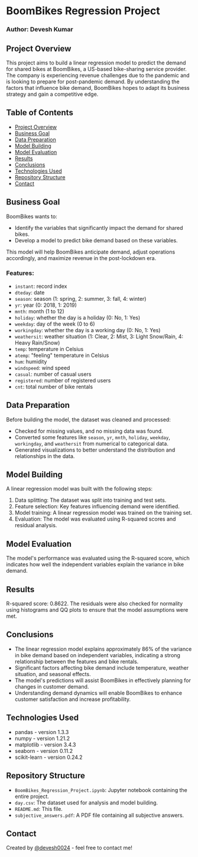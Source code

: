 # BoomBikes Regression Project

### Author: Devesh Kumar

## Project Overview

This project aims to build a linear regression model to predict the demand for shared bikes at BoomBikes, a US-based bike-sharing service provider. The company is experiencing revenue challenges due to the pandemic and is looking to prepare for post-pandemic demand. By understanding the factors that influence bike demand, BoomBikes hopes to adapt its business strategy and gain a competitive edge.

## Table of Contents
* [Project Overview](#project-overview)
* [Business Goal](#business-goal)
* [Data Preparation](#data-preparation)
* [Model Building](#model-building)
* [Model Evaluation](#model-evaluation)
* [Results](#results)
* [Conclusions](#conclusions)
* [Technologies Used](#technologies-used)
* [Repository Structure](#repository-structure)
* [Contact](#contact)

## Business Goal

BoomBikes wants to:
- Identify the variables that significantly impact the demand for shared bikes.
- Develop a model to predict bike demand based on these variables.

This model will help BoomBikes anticipate demand, adjust operations accordingly, and maximize revenue in the post-lockdown era.

### Features:
- `instant`: record index
- `dteday`: date
- `season`: season (1: spring, 2: summer, 3: fall, 4: winter)
- `yr`: year (0: 2018, 1: 2019)
- `mnth`: month (1 to 12)
- `holiday`: whether the day is a holiday (0: No, 1: Yes)
- `weekday`: day of the week (0 to 6)
- `workingday`: whether the day is a working day (0: No, 1: Yes)
- `weathersit`: weather situation (1: Clear, 2: Mist, 3: Light Snow/Rain, 4: Heavy Rain/Snow)
- `temp`: temperature in Celsius
- `atemp`: "feeling" temperature in Celsius
- `hum`: humidity
- `windspeed`: wind speed
- `casual`: number of casual users
- `registered`: number of registered users
- `cnt`: total number of bike rentals

## Data Preparation

Before building the model, the dataset was cleaned and processed:
- Checked for missing values, and no missing data was found.
- Converted some features like `season`, `yr`, `mnth`, `holiday`, `weekday`, `workingday`, and `weathersit` from numerical to categorical data.
- Generated visualizations to better understand the distribution and relationships in the data.

## Model Building

A linear regression model was built with the following steps:
1. Data splitting: The dataset was split into training and test sets.
2. Feature selection: Key features influencing demand were identified.
3. Model training: A linear regression model was trained on the training set.
4. Evaluation: The model was evaluated using R-squared scores and residual analysis.

## Model Evaluation

The model's performance was evaluated using the R-squared score, which indicates how well the independent variables explain the variance in bike demand.

## Results

R-squared score: 0.8622. The residuals were also checked for normality using histograms and QQ plots to ensure that the model assumptions were met.

## Conclusions
- The linear regression model explains approximately 86% of the variance in bike demand based on independent variables, indicating a strong relationship between the features and bike rentals.
- Significant factors affecting bike demand include temperature, weather situation, and seasonal effects.
- The model's predictions will assist BoomBikes in effectively planning for changes in customer demand.
- Understanding demand dynamics will enable BoomBikes to enhance customer satisfaction and increase profitability.

## Technologies Used
- pandas - version 1.3.3
- numpy - version 1.21.2
- matplotlib - version 3.4.3
- seaborn - version 0.11.2
- scikit-learn - version 0.24.2 

## Repository Structure

- `BoomBikes_Regression_Project.ipynb`: Jupyter notebook containing the entire project.
- `day.csv`: The dataset used for analysis and model building.
- `README.md`: This file.
- `subjective_answers.pdf`: A PDF file containing all subjective answers.

## Contact

Created by [@devesh0024](https://github.com/devesh0024) - feel free to contact me!
